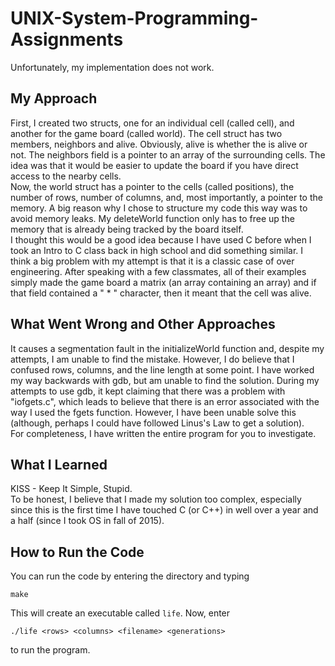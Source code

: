 # UNIX-System-Programming-Assignments
Unfortunately, my implementation does not work.

## My Approach            
First, I created two structs, one for an individual cell (called cell), and another for the game board (called world). The cell struct has two members, neighbors and alive. Obviously, alive is whether the is alive or not. The neighbors field is a pointer to an array of the surrounding cells. The idea was that it would be easier to update the board if you have direct access to the nearby cells.           
Now, the world struct has a pointer to the cells (called positions), the number of rows, number of columns, and, most importantly, a pointer to the memory. A big reason why I chose to structure my code this way was to avoid memory leaks. My deleteWorld function only has to free up the memory that is already being tracked by the board itself.                          
I thought this would be a good idea because I have used C before when I took an Intro to C class back in high school and did something similar.
I think a big problem with my attempt is that it is a classic case of over engineering. After speaking with a few classmates, all of their examples simply made the game board a matrix (an array containing an array) and if that field contained a " * " character, then it meant that the cell was alive.


## What Went Wrong and Other Approaches
It causes a segmentation fault in the initializeWorld function and, despite my attempts, I am unable to find the mistake. However, I do believe that I confused rows, columns, and the line length at some point. I have worked my way backwards with gdb, but am unable to find the solution.
During my attempts to use gdb, it kept claiming that there was a problem with "iofgets.c", which leads to believe that there is an error associated with the way I used the fgets function. However, I have been unable solve this (although, perhaps I could have followed Linus's Law to get a solution).              
For completeness, I have written the entire program for you to investigate.


## What I Learned
KISS - Keep It Simple, Stupid.        
To be honest, I believe that I made my solution too complex, especially since this is the first time I have touched C (or C++) in well over a year and a half (since I took OS in fall of 2015).

## How to Run the Code
You can run the code by entering the directory and typing
```
make
```
This will create an executable called ```life```.
Now, enter
```
./life <rows> <columns> <filename> <generations>
```
to run the program.